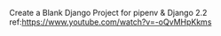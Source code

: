 Create a Blank Django Project for pipenv &amp; Django 2.2
ref:https://www.youtube.com/watch?v=-oQvMHpKkms
